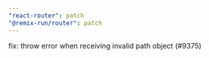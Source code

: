 ```yaml
---
"react-router": patch
"@remix-run/router": patch
---
```


fix: throw error when receiving invalid path object (#9375)
